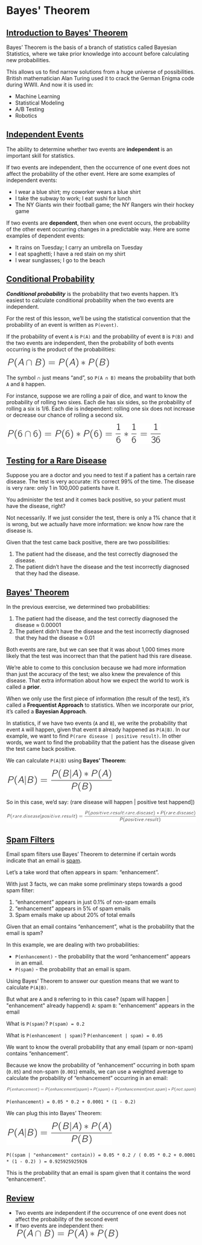 # Bayes' Theorem

## [Introduction to Bayes' Theorem](https://www.codecademy.com/paths/machine-learning/tracks/advanced-supervised-learning-skill-path/modules/naive-bayes-classifier-skill-path/lessons/bayes-theorem/exercises/intro)

Bayes’ Theorem is the basis of a branch of statistics called Bayesian Statistics, where we take prior knowledge into account before calculating new probabilities.

This allows us to find narrow solutions from a huge universe of possibilities.
British mathematician Alan Turing used it to crack the German Enigma code during WWII.
And now it is used in:
* Machine Learning
* Statistical Modeling
* A/B Testing
* Robotics

## [Independent Events](https://www.codecademy.com/paths/machine-learning/tracks/advanced-supervised-learning-skill-path/modules/naive-bayes-classifier-skill-path/lessons/bayes-theorem/exercises/independence)

The ability to determine whether two events are **independent** is an important skill for statistics.

If two events are independent, then the occurrence of one event does not affect the probability of the other event.
Here are some examples of independent events:
* I wear a blue shirt; my coworker wears a blue shirt
* I take the subway to work; I eat sushi for lunch
* The NY Giants win their football game; the NY Rangers win their hockey game

If two events are **dependent**, then when one event occurs, the probability of the other event occurring changes in a predictable way.
Here are some examples of dependent events:
* It rains on Tuesday; I carry an umbrella on Tuesday
* I eat spaghetti; I have a red stain on my shirt
* I wear sunglasses; I go to the beach

## [Conditional Probability](https://www.codecademy.com/paths/machine-learning/tracks/advanced-supervised-learning-skill-path/modules/naive-bayes-classifier-skill-path/lessons/bayes-theorem/exercises/conditional-probability)

***Conditional probability*** is the probability that two events happen. 
It’s easiest to calculate conditional probability when the two events are independent.

For the rest of this lesson, we’ll be using the statistical convention that the probability of an event is written as `P(event)`.

If the probability of event `A` is `P(A)` and the probability of event `B` is `P(B)` and the two events are independent, then the probability of both events occurring is the product of the probabilities:

![probability of independent event A - B](images/independent_probability_A_B.jpg)

The symbol ∩ just means “and”, so `P(A ∩ B)` means the probability that both `A` and `B` happen.

For instance, suppose we are rolling a pair of dice, and want to know the probability of rolling two sixes.
Each die has six sides, so the probability of rolling a six is 1/6.
Each die is independent: rolling one six does not increase or decrease our chance of rolling a second six. 

![probability of pair of dice](images/probability_pair_of_dice.jpg)

## [Testing for a Rare Disease](https://www.codecademy.com/paths/machine-learning/tracks/advanced-supervised-learning-skill-path/modules/naive-bayes-classifier-skill-path/lessons/bayes-theorem/exercises/bayes-theorem-i)

Suppose you are a doctor and you need to test if a patient has a certain rare disease.
The test is very accurate: it’s correct 99% of the time. The disease is very rare: only 1 in 100,000 patients have it.

You administer the test and it comes back positive, so your patient must have the disease, right?

Not necessarily. 
If we just consider the test, there is only a 1% chance that it is wrong, but we actually have more information: we know how rare the disease is.

Given that the test came back positive, there are two possibilities:
1. The patient had the disease, and the test correctly diagnosed the disease.
2. The patient didn’t have the disease and the test incorrectly diagnosed that they had the disease.

## [Bayes' Theorem](https://www.codecademy.com/paths/machine-learning/tracks/advanced-supervised-learning-skill-path/modules/naive-bayes-classifier-skill-path/lessons/bayes-theorem/exercises/bayes-theorem-ii)

In the previous exercise, we determined two probabilities:
1. The patient had the disease, and the test correctly diagnosed the disease ≈ 0.00001
2. The patient didn’t have the disease and the test incorrectly diagnosed that they had the disease ≈ 0.01

Both events are rare, but we can see that it was about 1,000 times more likely that the test was incorrect than that the patient had this rare disease.

We’re able to come to this conclusion because we had more information than just the accuracy of the test; we also knew the prevalence of this disease. 
That extra information about how we expect the world to work is called a **prior**.

When we only use the first piece of information (the result of the test), it’s called a **Frequentist Approach** to statistics. 
When we incorporate our prior, it’s called a **Bayesian Approach**.

In statistics, if we have two events (`A` and `B`), we write the probability that event `A` will happen, given that event `B` already happened as `P(A|B)`. 
In our example, we want to find `P(rare disease | positive result)`. 
In other words, we want to find the probability that the patient has the disease given the test came back positive.

We can calculate `P(A|B)` using **Bayes’ Theorem**:

![event A will happen, event B already happend](images/a_will_happen_b_happend.jpg)

So in this case, we’d say: (rare disease will happen | positive test happend])

![rare disease will happen positive test happend](images/rare_disease_will_happen_positive_test_happend.jpg)

## [Spam Filters](https://www.codecademy.com/paths/machine-learning/tracks/advanced-supervised-learning-skill-path/modules/naive-bayes-classifier-skill-path/lessons/bayes-theorem/exercises/bayes-theorem-iii)

Email spam filters use Bayes’ Theorem to determine if certain words indicate that an email is [spam](https://en.wikipedia.org/wiki/Email_spam).

Let’s a take word that often appears in spam: “enhancement”.

With just 3 facts, we can make some preliminary steps towards a good spam filter:
1. “enhancement” appears in just 0.1% of non-spam emails
2. “enhancement” appears in 5% of spam emails
3. Spam emails make up about 20% of total emails

Given that an email contains “enhancement”, what is the probability that the email is spam?

In this example, we are dealing with two probabilities:
* `P(enhancement)` - the probability that the word “enhancement” appears in an email.
* `P(spam)` - the probability that an email is spam.

Using Bayes’ Theorem to answer our question means that we want to calculate `P(A|B)`.

But what are `A` and `B` referring to in this case?
(spam will happen | "enhancement" already happend)
`A`: spam
`B`: "enhancement" appears in the email

What is `P(spam)`? `P(spam) = 0.2`

What is `P(enhancement | spam)`? `P(enhancement | spam) = 0.05`

We want to know the overall probability that any email (spam or non-spam) contains “enhancement”.

Because we know the probability of “enhancement” occurring in both spam (`0.05`) and non-spam (`0.001`) emails, we can use a weighted average to calculate the probability of “enhancement” occurring in an email:

![probability of email contain enhancement](images/email_contain_enhancement.jpg)

`P(enhancement) = 0.05 * 0.2 + 0.0001 * (1 - 0.2)` 

We can plug this into Bayes’ Theorem:

![event A will happen, event B already happend](images/a_will_happen_b_happend.jpg)

`P((spam | "enhancement" contain)) = 0.05 * 0.2 / ( 0.05 * 0.2 + 0.0001 * (1 - 0.2) ) = 0.925925925926`

This is the probability that an email is spam given that it contains the word “enhancement”.

## [Review](https://www.codecademy.com/paths/machine-learning/tracks/advanced-supervised-learning-skill-path/modules/naive-bayes-classifier-skill-path/lessons/bayes-theorem/exercises/review)

* Two events are independent if the occurrence of one event does not affect the probability of the second event
* If two events are independent then:  
![probability of independent event A - B](images/independent_probability_A_B.jpg)  

